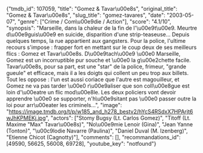 {"tmdb_id": 107059, "title": "Gomez & Tavar\u00e8s", "original_title": "Gomez & Tavar\u00e8s", "slug_title": "gomez-tavares", "date": "2003-05-07", "genre": ["Crime / Com\u00e9die / Action"], "score": "4.1/10", "synopsis": "Marseille, dans la chaleur de la fin de l'\u00e9t\u00e9. Meurtre d\u00e9guis\u00e9 en suicide, disparition d'une strip-teaseuse... Depuis quelques temps, la rue appartient aux gangsters. Pour la police, l'ultime recours s'impose : frapper fort en mettant sur le coup deux de ses meilleurs flics : Gomez et Tavar\u00e8s. D\u00e9tach\u00e9 \u00e0 Marseille, Gomez est un incorruptible pur souche et \u00e0 la g\u00e2chette facile. Tavar\u00e8s, pour sa part, est une \"star\" de la police, frimeur, \"grande gueule\" et efficace, mais il a les doigts qui collent un peu trop aux billets. Tout les oppose : l'un est aussi coriace que l'autre est magouilleur, et Gomez ne va pas tarder \u00e0 r\u00e9aliser que son coll\u00e8gue est loin d'\u00eatre un flic mod\u00e8le. Les deux policiers vont devoir apprendre \u00e0 se supporter, n'h\u00e9sitant pas \u00e0 passer outre la loi pour arr\u00eater les criminels...", "image": "https://image.tmdb.org/t/p/w185_and_h278_bestv2/hYcS4RSdxX7HPArjt6wJhKPMEKj.jpg", "actors": ["Stomy Bugsy (Lt. Carlos Gomez)", "Titoff (Lt. Maxime \"Max\" Tavar\u00e8s)", "No\u00e9mie Lenoir (Gina)", "Jean Yanne (Tonton)", "\u00c9lodie Navarre (Paulina)", "Daniel Duval (M. Izenberg)", "Etienne Chicot (Cagnotty)"], "comments": [], "recommandations_id": [49590, 56625, 56008, 69728], "youtube_key": "notfound"}